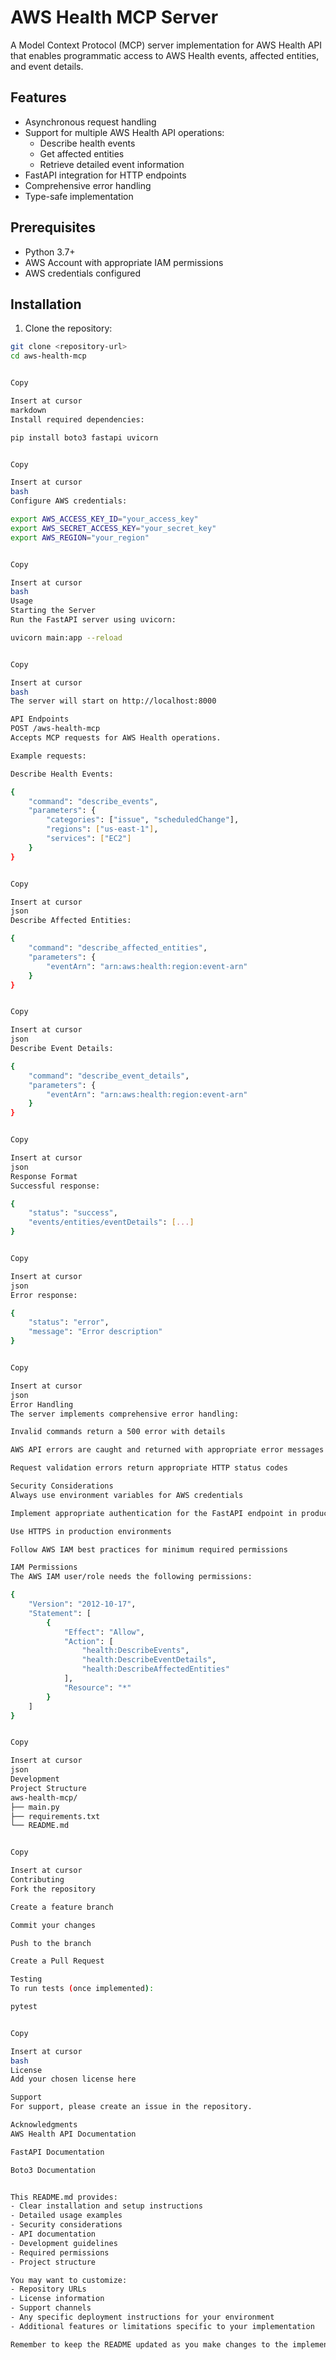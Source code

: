 # AWS Health MCP Server

A Model Context Protocol (MCP) server implementation for AWS Health API that enables programmatic access to AWS Health events, affected entities, and event details.

## Features

- Asynchronous request handling
- Support for multiple AWS Health API operations:
  - Describe health events
  - Get affected entities
  - Retrieve detailed event information
- FastAPI integration for HTTP endpoints
- Comprehensive error handling
- Type-safe implementation

## Prerequisites

- Python 3.7+
- AWS Account with appropriate IAM permissions
- AWS credentials configured

## Installation

1. Clone the repository:
```bash
git clone <repository-url>
cd aws-health-mcp


Copy

Insert at cursor
markdown
Install required dependencies:

pip install boto3 fastapi uvicorn


Copy

Insert at cursor
bash
Configure AWS credentials:

export AWS_ACCESS_KEY_ID="your_access_key"
export AWS_SECRET_ACCESS_KEY="your_secret_key"
export AWS_REGION="your_region"


Copy

Insert at cursor
bash
Usage
Starting the Server
Run the FastAPI server using uvicorn:

uvicorn main:app --reload


Copy

Insert at cursor
bash
The server will start on http://localhost:8000

API Endpoints
POST /aws-health-mcp
Accepts MCP requests for AWS Health operations.

Example requests:

Describe Health Events:

{
    "command": "describe_events",
    "parameters": {
        "categories": ["issue", "scheduledChange"],
        "regions": ["us-east-1"],
        "services": ["EC2"]
    }
}


Copy

Insert at cursor
json
Describe Affected Entities:

{
    "command": "describe_affected_entities",
    "parameters": {
        "eventArn": "arn:aws:health:region:event-arn"
    }
}


Copy

Insert at cursor
json
Describe Event Details:

{
    "command": "describe_event_details",
    "parameters": {
        "eventArn": "arn:aws:health:region:event-arn"
    }
}


Copy

Insert at cursor
json
Response Format
Successful response:

{
    "status": "success",
    "events/entities/eventDetails": [...]
}


Copy

Insert at cursor
json
Error response:

{
    "status": "error",
    "message": "Error description"
}


Copy

Insert at cursor
json
Error Handling
The server implements comprehensive error handling:

Invalid commands return a 500 error with details

AWS API errors are caught and returned with appropriate error messages

Request validation errors return appropriate HTTP status codes

Security Considerations
Always use environment variables for AWS credentials

Implement appropriate authentication for the FastAPI endpoint in production

Use HTTPS in production environments

Follow AWS IAM best practices for minimum required permissions

IAM Permissions
The AWS IAM user/role needs the following permissions:

{
    "Version": "2012-10-17",
    "Statement": [
        {
            "Effect": "Allow",
            "Action": [
                "health:DescribeEvents",
                "health:DescribeEventDetails",
                "health:DescribeAffectedEntities"
            ],
            "Resource": "*"
        }
    ]
}


Copy

Insert at cursor
json
Development
Project Structure
aws-health-mcp/
├── main.py
├── requirements.txt
└── README.md


Copy

Insert at cursor
Contributing
Fork the repository

Create a feature branch

Commit your changes

Push to the branch

Create a Pull Request

Testing
To run tests (once implemented):

pytest


Copy

Insert at cursor
bash
License
Add your chosen license here

Support
For support, please create an issue in the repository.

Acknowledgments
AWS Health API Documentation

FastAPI Documentation

Boto3 Documentation


This README.md provides:
- Clear installation and setup instructions
- Detailed usage examples
- Security considerations
- API documentation
- Development guidelines
- Required permissions
- Project structure

You may want to customize:
- Repository URLs
- License information
- Support channels
- Any specific deployment instructions for your environment
- Additional features or limitations specific to your implementation

Remember to keep the README updated as you make changes to the implementation.